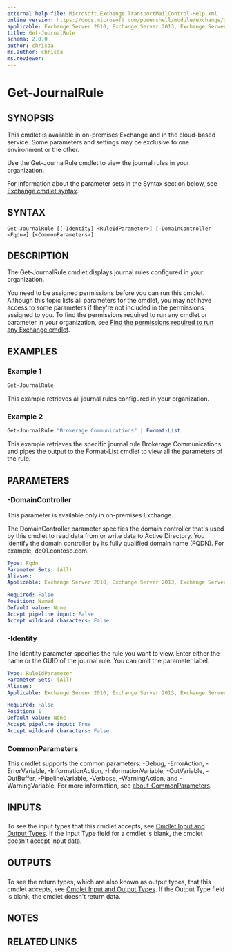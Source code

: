 ```yaml
---
external help file: Microsoft.Exchange.TransportMailControl-Help.xml
online version: https://docs.microsoft.com/powershell/module/exchange/get-journalrule
applicable: Exchange Server 2010, Exchange Server 2013, Exchange Server 2016, Exchange Server 2019, Exchange Online
title: Get-JournalRule
schema: 2.0.0
author: chrisda
ms.author: chrisda
ms.reviewer:
---
```


# Get-JournalRule

## SYNOPSIS
This cmdlet is available in on-premises Exchange and in the cloud-based service. Some parameters and settings may be exclusive to one environment or the other.

Use the Get-JournalRule cmdlet to view the journal rules in your organization.

For information about the parameter sets in the Syntax section below, see [Exchange cmdlet syntax](https://docs.microsoft.com/powershell/exchange/exchange-cmdlet-syntax).

## SYNTAX

```
Get-JournalRule [[-Identity] <RuleIdParameter>] [-DomainController <Fqdn>] [<CommonParameters>]
```

## DESCRIPTION
The Get-JournalRule cmdlet displays journal rules configured in your organization.

You need to be assigned permissions before you can run this cmdlet. Although this topic lists all parameters for the cmdlet, you may not have access to some parameters if they're not included in the permissions assigned to you. To find the permissions required to run any cmdlet or parameter in your organization, see [Find the permissions required to run any Exchange cmdlet](https://docs.microsoft.com/powershell/exchange/find-exchange-cmdlet-permissions).

## EXAMPLES

### Example 1
```powershell
Get-JournalRule
```

This example retrieves all journal rules configured in your organization.

### Example 2
```powershell
Get-JournalRule "Brokerage Communications" | Format-List
```

This example retrieves the specific journal rule Brokerage Communications and pipes the output to the Format-List cmdlet to view all the parameters of the rule.

## PARAMETERS

### -DomainController
This parameter is available only in on-premises Exchange.

The DomainController parameter specifies the domain controller that's used by this cmdlet to read data from or write data to Active Directory. You identify the domain controller by its fully qualified domain name (FQDN). For example, dc01.contoso.com.

```yaml
Type: Fqdn
Parameter Sets: (All)
Aliases:
Applicable: Exchange Server 2010, Exchange Server 2013, Exchange Server 2016, Exchange Server 2019

Required: False
Position: Named
Default value: None
Accept pipeline input: False
Accept wildcard characters: False
```

### -Identity
The Identity parameter specifies the rule you want to view. Enter either the name or the GUID of the journal rule. You can omit the parameter label.

```yaml
Type: RuleIdParameter
Parameter Sets: (All)
Aliases:
Applicable: Exchange Server 2010, Exchange Server 2013, Exchange Server 2016, Exchange Server 2019, Exchange Online

Required: False
Position: 1
Default value: None
Accept pipeline input: True
Accept wildcard characters: False
```

### CommonParameters
This cmdlet supports the common parameters: -Debug, -ErrorAction, -ErrorVariable, -InformationAction, -InformationVariable, -OutVariable, -OutBuffer, -PipelineVariable, -Verbose, -WarningAction, and -WarningVariable. For more information, see [about_CommonParameters](https://go.microsoft.com/fwlink/p/?LinkID=113216).

## INPUTS

###  
To see the input types that this cmdlet accepts, see [Cmdlet Input and Output Types](https://go.microsoft.com/fwlink/p/?LinkId=616387). If the Input Type field for a cmdlet is blank, the cmdlet doesn't accept input data.

## OUTPUTS

###  
To see the return types, which are also known as output types, that this cmdlet accepts, see [Cmdlet Input and Output Types](https://go.microsoft.com/fwlink/p/?LinkId=616387). If the Output Type field is blank, the cmdlet doesn't return data.

## NOTES

## RELATED LINKS
